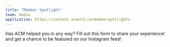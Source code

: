```yaml
---
title: "Member Spotlight"
team: media
application: https://content.acmutd.co/memberspotlights
---
```


Has ACM helped you in any way? Fill out this form to share your experience! and get a chance to be featured on our Instagram feed! 